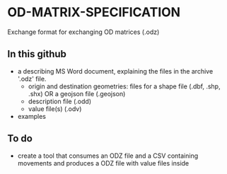 # OD-MATRIX-SPECIFICATION

Exchange format for exchanging OD matrices (.odz)

## In this github

* a describing MS Word document, explaining the files in the archive '.odz' file.
  * origin and destination geometries: files for a shape file (.dbf, .shp, .shx) OR a geojson file (.geojson)
  * description file (.odd)
  * value file(s) (.odv)
* examples

## To do

* create a tool that consumes an ODZ file and a CSV containing movements and produces a ODZ file with value files inside
